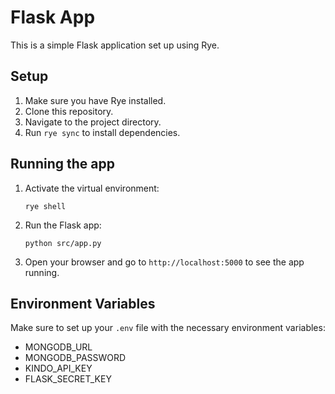 # Flask App

This is a simple Flask application set up using Rye.

## Setup

1. Make sure you have Rye installed.
2. Clone this repository.
3. Navigate to the project directory.
4. Run `rye sync` to install dependencies.

## Running the app

1. Activate the virtual environment:
   ```
   rye shell
   ```
2. Run the Flask app:
   ```
   python src/app.py
   ```
3. Open your browser and go to `http://localhost:5000` to see the app running.

## Environment Variables

Make sure to set up your `.env` file with the necessary environment variables:

- MONGODB_URL
- MONGODB_PASSWORD
- KINDO_API_KEY
- FLASK_SECRET_KEY
